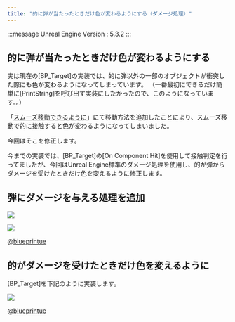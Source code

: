 ```yaml
---
title: "的に弾が当たったときだけ色が変わるようにする（ダメージ処理）"
---
```

:::message
Unreal Engine Version : 5.3.2
:::

## 的に弾が当たったときだけ色が変わるようにする

実は現在の\[BP_Target\]の実装では、的に弾以外の一部のオブジェクトが衝突した際にも色が変わるようになってしまっています。
（一番最初にできるだけ簡単に\[PrintString\]を呼び出す実装にしたかったので、このようになっています。。）

「[スムーズ移動できるように](https://zenn.dev/abricheese/books/ue5-vr-shooting-hands-on/viewer/chap_01_smooth_move)」にて移動方法を追加したことにより、スムーズ移動で的に接触すると色が変わるようになってしまいました。

今回はそこを修正します。

今までの実装では、\[BP_Target\]の\[On Component Hit\]を使用して接触判定を行ってましたが、今回はUnreal Engine標準のダメージ処理を使用し、的が弾からダメージを受けたときだけ色を変えるように修正します。

## 弾にダメージを与える処理を追加

![](https://storage.googleapis.com/zenn-user-upload/db373438c0e2-20240113.png)

![](https://storage.googleapis.com/zenn-user-upload/ca52a82888c7-20240113.png)

@[blueprintue](https://blueprintue.com/render/exvt4d3b/)

## 的がダメージを受けたときだけ色を変えるように

\[BP_Target\]を下記のように実装します。

![](https://storage.googleapis.com/zenn-user-upload/f4e1bd627e79-20240113.png)

@[blueprintue](https://blueprintue.com/render/3c6tgo18/)

